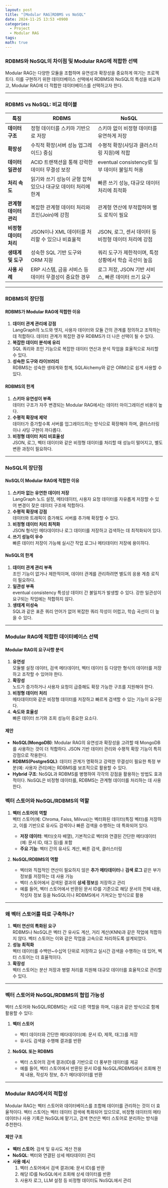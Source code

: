 ```yaml
---
layout: post
title: "[Modular RAG]RDBMS vs NoSQL"
date: 2024-11-25 13:53 +0900
categories:
  - Project
  - Modular RAG
tags: 
math: true
---
```

### **RDBMS와 NoSQL의 차이점 및 Modular RAG에 적합한 선택**

Modular RAG는 다양한 모듈을 조합하며 유연성과 확장성을 중요하게 여기는 프로젝트다. 이를 구현하기 위한 데이터베이스 선택에서 RDBMS와 NoSQL의 특성을 비교하고, Modular RAG에 더 적합한 데이터베이스를 선택하고자 한다.

---

### **RDBMS vs NoSQL: 비교 테이블**

|**특징**|**RDBMS**|**NoSQL**|
|---|---|---|
|**데이터 구조**|정형 데이터를 스키마 기반으로 저장|스키마 없이 비정형 데이터를 유연하게 저장|
|**확장성**|수직적 확장(서버 성능 업그레이드) 중심|수평적 확장(샤딩과 클러스터링 지원)에 적합|
|**데이터 일관성**|ACID 트랜잭션을 통해 강력한 데이터 무결성 보장|eventual consistency로 일부 데이터 불일치 허용|
|**처리 속도**|읽기와 쓰기 성능이 균형 잡혀 있으나 대규모 데이터 처리에 한계|빠른 쓰기 성능, 대규모 데이터 처리에 최적화|
|**관계형 데이터 관리**|복잡한 관계형 데이터 처리와 조인(Join)에 강점|관계형 연산에 부적합하며 별도 로직이 필요|
|**비정형 데이터 처리**|JSON이나 XML 데이터를 처리할 수 있으나 비효율적|JSON, 로그, 센서 데이터 등 비정형 데이터 처리에 강점|
|**생태계 및 도구**|성숙한 SQL 기반 도구와 ORM 지원|쿼리 도구가 제한적이며, 특정 상황에서 학습 곡선이 높음|
|**사용 사례**|ERP 시스템, 금융 서비스 등 데이터 무결성이 중요한 경우|로그 저장, JSON 기반 서비스, 빠른 데이터 쓰기 요구|

---

### **RDBMS의 장단점**

#### **RDBMS가 Modular RAG에 적합한 이유**

1. **데이터 관계 관리에 강점**  
    LangGraph의 노드와 엣지, 사용자 데이터와 모듈 간의 관계를 정의하고 조작하는 데 적합하다. 데이터 관계가 복잡한 경우 RDBMS가 더 나은 선택이 될 수 있다.
2. **복잡한 데이터 분석에 유리**  
    SQL 쿼리와 조인 기능으로 복잡한 데이터 연산과 분석 작업을 효율적으로 처리할 수 있다.
3. **성숙한 도구와 라이브러리**  
    RDBMS는 성숙한 생태계와 함께, SQLAlchemy와 같은 ORM으로 쉽게 사용할 수 있다.

#### **RDBMS의 한계**

1. **스키마 유연성이 부족**  
    데이터 구조가 자주 변경되는 Modular RAG에서는 데이터 마이그레이션 비용이 높다.
2. **수평적 확장에 제약**  
    데이터가 증가할수록 서버를 업그레이드하는 방식으로 확장해야 하며, 클러스터링이나 샤딩 구현이 까다롭다.
3. **비정형 데이터 처리 비효율성**  
    JSON, 로그, 벡터 데이터와 같은 비정형 데이터를 처리할 때 성능이 떨어지고, 별도 변환 과정이 필요하다.

---

### **NoSQL의 장단점**

#### **NoSQL이 Modular RAG에 적합한 이유**

1. **스키마 없는 유연한 데이터 저장**  
    LangGraph 노드 설정, 메타데이터, 사용자 요청 데이터를 자유롭게 저장할 수 있어 변경이 잦은 데이터 구조에 적합하다.
2. **수평적 확장에 강점**  
    데이터와 트래픽이 증가해도 서버를 추가해 확장할 수 있다. 
3. **비정형 데이터 처리 최적화**  
    JSON 형식인 메타데이터나 로그 데이터를 저장하고 검색하는 데 최적화되어 있다.
4. **쓰기 성능이 우수**  
    빠른 데이터 저장이 가능해 실시간 작업 로그나 메타데이터 저장에 용이하다.

#### **NoSQL의 한계**

1. **데이터 관계 관리 부족**  
    조인 기능이 없거나 제한적이며, 데이터 관계를 관리하려면 별도의 응용 계층 로직이 필요하다.
2. **일관성 부족**  
    eventual consistency 특성상 데이터 간 불일치가 발생할 수 있다. 강한 일관성이 요구되는 작업에는 적합하지 않다.
3. **생태계 미성숙**  
    SQL과 같은 표준 쿼리 언어가 없어 복잡한 쿼리 작성이 어렵고, 학습 곡선이 더 높을 수 있다.

---

### **Modular RAG에 적합한 데이터베이스 선택**

#### **Modular RAG의 요구사항 분석**

1. **유연성**  
    모듈별 설정 데이터, 검색 메타데이터, 벡터 데이터 등 다양한 형식의 데이터를 저장하고 조작할 수 있어야 한다.
2. **확장성**  
    노드가 증가하거나 사용자 요청이 급증해도 확장 가능한 구조를 지원해야 한다.
3. **비정형 데이터 처리**  
    메타데이터와 같은 비정형 데이터를 저장하고 빠르게 검색할 수 있는 기능이 요구된다.
4. **속도와 효율성**  
    빠른 데이터 쓰기와 조회 성능이 중요한 요소다.

#### **제안**

- **NoSQL(MongoDB)**: Modular RAG의 유연성과 확장성을 고려할 때 MongoDB를 사용하는 것이 더 적합하다. JSON 기반 데이터 관리와 수평적 확장 기능이 특히 강점으로 작용한다.
- **RDBMS(PostgreSQL)**: 데이터 관계가 명확하고 강력한 무결성이 필요한 특정 부분(예: 사용자 관리)에는 RDBMS를 보조적으로 활용할 수 있다.
- **Hybrid 구조**: NoSQL과 RDBMS를 병행하여 각각의 강점을 활용하는 방법도 효과적이다. NoSQL은 비정형 데이터를, RDBMS는 관계형 데이터를 처리하는 데 사용한다.



### **벡터 스토어와 NoSQL/RDBMS의 역할**

1. **벡터 스토어의 역할**  
    벡터 스토어(예: Chroma, Faiss, Milvus)는 벡터화된 데이터(특징 벡터)를 저장하고, 이를 기반으로 유사도 검색이나 빠른 검색을 수행하는 데 특화되어 있다.
    
    - **저장 데이터**: 벡터(숫자 배열), 기본적으로 벡터와 연결된 간단한 메타데이터(예: 문서 ID, 태그 등)를 포함
    - **주요 기능**: 벡터 간의 유사도 계산, 빠른 검색, 클러스터링
2. **NoSQL/RDBMS의 역할**
    
    - 벡터와 직접적인 연산이 필요하지 않은 **추가 메타데이터**나 **검색 로그** 같은 부가 정보를 저장하는 데 사용 가능
    - 벡터 스토어에서 검색된 결과의 **상세 정보**를 저장하고 관리
    - 예를 들어, 벡터 스토어에서 반환된 문서 ID를 기준으로 해당 문서의 전체 내용, 작성자 정보 등을 NoSQL이나 RDBMS에서 가져오는 방식으로 활용

---

### **왜 벡터 스토어를 따로 구축하나?**

1. **벡터 연산의 특화된 요구**  
    RDBMS나 NoSQL은 벡터 간 유사도 계산, 거리 계산(KNN)과 같은 작업에 적합하지 않다. 벡터 스토어는 이와 같은 작업을 고속으로 처리하도록 설계되었다.
2. **성능 최적화**  
    벡터 데이터를 수백만~수십억 단위로 저장하고 실시간 검색을 수행하는 데 있어, 벡터 스토어는 더 효율적이다.
3. **확장성**  
    벡터 스토어는 분산 저장과 병렬 처리를 지원해 대규모 데이터를 효율적으로 관리할 수 있다.

---

### **벡터 스토어와 NoSQL/RDBMS의 협업 가능성**

벡터 스토어와 NoSQL/RDBMS는 서로 다른 역할을 하며, 다음과 같은 방식으로 함께 활용할 수 있다:

1. **벡터 스토어**
    
    - 벡터 데이터와 간단한 메타데이터(예: 문서 ID, 제목, 태그)를 저장
    - 유사도 검색을 수행해 결과를 반환
2. **NoSQL 또는 RDBMS**
    
    - 벡터 스토어의 검색 결과(ID)를 기반으로 더 풍부한 데이터를 제공
    - 예를 들어, 벡터 스토어에서 반환된 문서 ID를 NoSQL/RDBMS에서 조회해 전체 내용, 작성자 정보, 추가 메타데이터를 반환

---

### **Modular RAG에서의 적합성**

Modular RAG는 벡터 스토어와 데이터베이스를 조합해 데이터를 관리하는 것이 더 효율적이다. 벡터 스토어는 벡터 데이터 검색에 특화되어 있으므로, 비정형 데이터의 메타데이터나 사용 기록은 NoSQL에 맡기고, 검색 연산은 벡터 스토어로 분리하는 방식을 추천한다.

#### 제안 구조

- **벡터 스토어**: 검색 및 유사도 계산 전용
- **NoSQL**: 벡터와 연결된 상세 메타데이터 관리
- **사용 예시**
    1. 벡터 스토어에서 검색 결과(예: 문서 ID)를 반환
    2. 해당 ID를 NoSQL에서 조회해 상세 데이터를 반환
    3. 사용자 로그, LLM 설정 등 비정형 데이터도 NoSQL에서 관리